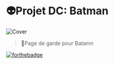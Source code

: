 # 👽️Projet DC: Batman
![Cover](https://i.imgur.com/hgknLEP.jpg)

>📄Page de garde pour Batamn

[![forthebadge](https://forthebadge.com/images/badges/validated-html5.svg)](https://forthebadge.com)
